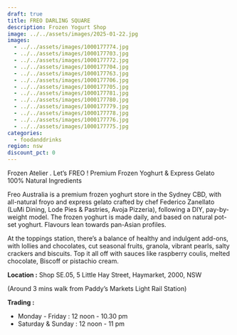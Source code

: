 ```yaml
---
draft: true
title: FREO DARLING SQUARE
description: Frozen Yogurt Shop
image: ../../assets/images/2025-01-22.jpg
images:
  - ../../assets/images/1000177774.jpg
  - ../../assets/images/1000177703.jpg
  - ../../assets/images/1000177772.jpg
  - ../../assets/images/1000177704.jpg
  - ../../assets/images/1000177763.jpg
  - ../../assets/images/1000177706.jpg
  - ../../assets/images/1000177705.jpg
  - ../../assets/images/1000177781.jpg
  - ../../assets/images/1000177780.jpg
  - ../../assets/images/1000177779.jpg
  - ../../assets/images/1000177778.jpg
  - ../../assets/images/1000177776.jpg
  - ../../assets/images/1000177775.jpg
categories:
  - foodanddrinks
region: nsw
discount_pct: 0
---
```

Frozen Atelier . Let’s FREO !
Premium Frozen Yoghurt & Express Gelato
100% Natural Ingredients

Freo Australia is a premium frozen yoghurt store in the Sydney CBD, with all-natural froyo and express gelato crafted by chef Federico Zanellato (LuMi Dining, Lode Pies & Pastries, Avoja Pizzeria), following a DIY, pay-by-weight model. The frozen yoghurt is made daily, and based on natural pot-set yoghurt. Flavours lean towards pan-Asian profiles.

At the toppings station, there’s a balance of healthy and indulgent add-ons, with lollies and chocolates, cut seasonal fruits, granola, vibrant pearls, salty crackers and biscuits. Top it all off with sauces like raspberry coulis, melted chocolate, Biscoff or pistachio cream.

**Location :** Shop SE.05, 5 Little Hay Street, Haymarket, 2000, NSW

(Around 3 mins walk from Paddy’s Markets Light Rail Station)

**Trading :**

* Monday - Friday : 12 noon - 10.30 pm
* Saturday & Sunday : 12 noon - 11 pm
